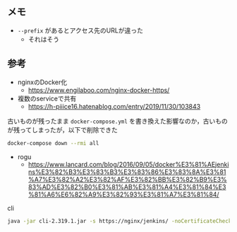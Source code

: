 ## メモ
- `--prefix` があるとアクセス先のURLが違った
  - それはそう

## 参考
- nginxのDocker化
    - https://www.engilaboo.com/nginx-docker-https/
- 複数のserviceで共有
    - https://h-piiice16.hatenablog.com/entry/2019/11/30/103843

古いものが残ったまま `docker-compose.yml` を書き換えた影響なのか，古いものが残ってしまったが，以下で削除できた
```bash
docker-compose down --rmi all
```

- rogu
  - https://www.lancard.com/blog/2016/09/05/docker%E3%81%AEjenkins%E3%82%B3%E3%83%B3%E3%83%86%E3%83%8A%E3%81%A7%E3%82%A2%E3%82%AF%E3%82%BB%E3%82%B9%E3%83%AD%E3%82%B0%E3%81%AB%E3%81%A4%E3%81%84%E3%81%A6%E6%82%A9%E3%82%93%E3%81%A7%E3%81%84/

cli
```bash
java -jar cli-2.319.1.jar -s https://nginx/jenkins/ -noCertificateCheck -auth admin:11ba5ed5d2cfa4259485df78818c9ec59c
```